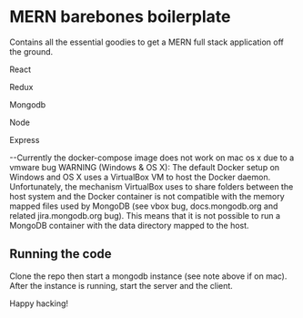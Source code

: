 # MERN barebones boilerplate
Contains all the essential goodies to get a MERN full stack application off the ground.

React   

Redux  

Mongodb    

Node  

Express  


--Currently the docker-compose image does not work on mac os x due to a vmware bug WARNING (Windows & OS X): The default Docker setup on Windows and OS X uses a VirtualBox VM to host the Docker daemon. Unfortunately, the mechanism VirtualBox uses to share folders between the host system and the Docker container is not compatible with the memory mapped files used by MongoDB (see vbox bug, docs.mongodb.org and related jira.mongodb.org bug). This means that it is not possible to run a MongoDB container with the data directory mapped to the host.

## Running the code
Clone the repo then start a mongodb instance (see note above if on mac). After the instance is running, start the server and the client.

Happy hacking!
